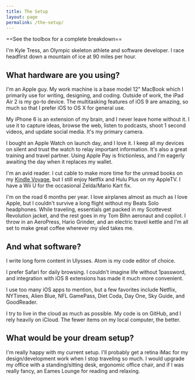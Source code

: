 ```yaml
---
title: The Setup
layout: page
permalink: /the-setup/
---
```


==See the toolbox for a complete breakdown==

I'm Kyle Tress, an Olympic skeleton athlete and software developer. I race headfirst down a mountain of ice at 90 miles per hour.

## What hardware are you using?

I'm an Apple guy. My work machine is a base model 12" MacBook which I primarily use for writing, designing, and coding. Outside of work, the iPad Air 2 is my go-to device. The multitasking features of iOS 9 are amazing, so much so that I prefer iOS to OS X for general use.

My iPhone 6 is an extension of my brain, and I never leave home without it. I use it to capture ideas, browse the web, listen to podcasts, shoot 1 second videos, and update social media. It's my primary camera.

I bought an Apple Watch on launch day, and I love it. I keep all my devices on silent and trust the watch to relay important information. It's also a great training and travel partner. Using Apple Pay is frictionless, and I'm eagerly awaiting the day when it replaces my wallet.

I'm an avid reader. I cut cable to make more time for the unread books on my [Kindle Voyage](http://www.amazon.com/kindle), but I still enjoy Netflix and Hulu Plus on my AppleTV. I have a Wii U for the occasional Zelda/Mario Kart fix.      

I'm on the road 6 months per year. I love airplanes almost as much as I love Apple, but I couldn't survive a long flight without my Beats Solo headphones. While traveling, essentials get packed in my Scottevest Revolution jacket, and the rest goes in my Tom Bihn aeronaut and copilot. I throw in an AeroPress, Hario Grinder, and an electric travel kettle and I'm all set to make great coffee wherever my sled takes me.

## And what software?
I write long form content in Ulysses. Atom is my code editor of choice.

I prefer Safari for daily browsing. I couldn't imagine life without 1password, and integration with iOS 8 extensions has made it much more convenient.  

I use too many iOS apps to mention, but a few favorites include Netflix, NYTimes, Alien Blue, NFL GamePass, Diet Coda, Day One, Sky Guide, and GoodReader.

I try to live in the cloud as much as possible. My code is on GitHub, and I rely heavily on iCloud. The fewer items on my local computer, the better.   

## What would be your dream setup?
I'm really happy with my current setup. I'll probably get a retina iMac for my design/development work when I stop traveling so much. I would upgrade my office with a standing/sitting desk, ergonomic office chair, and if I was really fancy, an Eames Lounge for reading and relaxing.  
